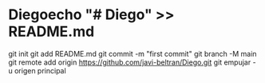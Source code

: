 # Diegoecho "# Diego" >> README.md 
git init 
git add README.md 
git commit -m "first commit" 
git branch -M main 
git remote add origin https://github.com/javi-beltran/Diego.git
 git empujar -u origen principal
